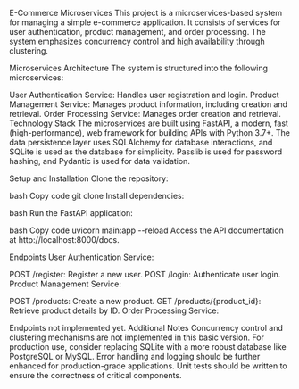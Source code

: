 E-Commerce Microservices
This project is a microservices-based system for managing a simple e-commerce application. It consists of services for user authentication, product management, and order processing. The system emphasizes concurrency control and high availability through clustering.

Microservices Architecture
The system is structured into the following microservices:

User Authentication Service: Handles user registration and login.
Product Management Service: Manages product information, including creation and retrieval.
Order Processing Service: Manages order creation and retrieval.
Technology Stack
The microservices are built using FastAPI, a modern, fast (high-performance), web framework for building APIs with Python 3.7+. The data persistence layer uses SQLAlchemy for database interactions, and SQLite is used as the database for simplicity. Passlib is used for password hashing, and Pydantic is used for data validation.

Setup and Installation
Clone the repository:

bash
Copy code
git clone <repository-url>
Install dependencies:

bash
Run the FastAPI application:

bash
Copy code
uvicorn main:app --reload
Access the API documentation at http://localhost:8000/docs.

Endpoints
User Authentication Service:

POST /register: Register a new user.
POST /login: Authenticate user login.
Product Management Service:

POST /products: Create a new product.
GET /products/{product_id}: Retrieve product details by ID.
Order Processing Service:

Endpoints not implemented yet.
Additional Notes
Concurrency control and clustering mechanisms are not implemented in this basic version.
For production use, consider replacing SQLite with a more robust database like PostgreSQL or MySQL.
Error handling and logging should be further enhanced for production-grade applications.
Unit tests should be written to ensure the correctness of critical components.
